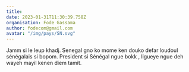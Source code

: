 ```yaml
---
title: 
date: 2023-01-31T11:30:39.758Z
organisation: Fode Gassama
author: fodecom@gmail.com
avatar: "/img/pays/SN.svg"
---
```


Jamm si le leup khadj. Senegal gno ko mome ken douko defar loudoul sénégalais si bopom. President si Sénégal ngue bokk , ligueye ngue deh wayeh mayil kenen diem tamit.